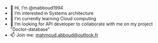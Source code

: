 - 👋 Hi, I’m @mabboud1994
- 👀 I’m interested in Systems architecture 
- 🌱 I’m currently learning Cloud computing 
- 💞️ I’m looking for API developer to collaborate with me on my project "Doctor-database"
- 📫 Join me: mahmoud.abboud@outlook.fr

<!---
mabboud1994/mabboud1994 is a ✨ special ✨ repository because its `README.md` (this file) appears on your GitHub profile.
You can click the Preview link to take a look at your changes.
--->
